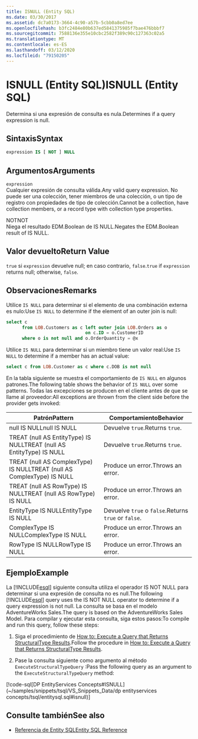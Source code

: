 ```yaml
---
title: ISNULL (Entity SQL)
ms.date: 03/30/2017
ms.assetid: dc7a0173-3664-4c90-a57b-5cbb0a8ed7ee
ms.openlocfilehash: b3fc2484e80b637ed5841375985f7bae476bbbf7
ms.sourcegitcommit: 7588136e355e10cbc2582f389c90c127363c02a5
ms.translationtype: MT
ms.contentlocale: es-ES
ms.lasthandoff: 03/12/2020
ms.locfileid: "79150205"
---
```

# <a name="isnull-entity-sql"></a><span data-ttu-id="0bfb6-102">ISNULL (Entity SQL)</span><span class="sxs-lookup"><span data-stu-id="0bfb6-102">ISNULL (Entity SQL)</span></span>
<span data-ttu-id="0bfb6-103">Determina si una expresión de consulta es nula.</span><span class="sxs-lookup"><span data-stu-id="0bfb6-103">Determines if a query expression is null.</span></span>  
  
## <a name="syntax"></a><span data-ttu-id="0bfb6-104">Sintaxis</span><span class="sxs-lookup"><span data-stu-id="0bfb6-104">Syntax</span></span>  
  
```sql  
expression IS [ NOT ] NULL  
```  
  
## <a name="arguments"></a><span data-ttu-id="0bfb6-105">Argumentos</span><span class="sxs-lookup"><span data-stu-id="0bfb6-105">Arguments</span></span>  
 `expression`  
 <span data-ttu-id="0bfb6-106">Cualquier expresión de consulta válida.</span><span class="sxs-lookup"><span data-stu-id="0bfb6-106">Any valid query expression.</span></span> <span data-ttu-id="0bfb6-107">No puede ser una colección, tener miembros de una colección, o un tipo de registro con propiedades de tipo de colección.</span><span class="sxs-lookup"><span data-stu-id="0bfb6-107">Cannot be a collection, have collection members, or a record type with collection type properties.</span></span>  
  
 <span data-ttu-id="0bfb6-108">NOT</span><span class="sxs-lookup"><span data-stu-id="0bfb6-108">NOT</span></span>  
 <span data-ttu-id="0bfb6-109">Niega el resultado EDM.Boolean de IS NULL.</span><span class="sxs-lookup"><span data-stu-id="0bfb6-109">Negates the EDM.Boolean result of IS NULL.</span></span>  
  
## <a name="return-value"></a><span data-ttu-id="0bfb6-110">Valor devuelto</span><span class="sxs-lookup"><span data-stu-id="0bfb6-110">Return Value</span></span>  
 <span data-ttu-id="0bfb6-111">`true` si `expression` devuelve null; en caso contrario, `false`.</span><span class="sxs-lookup"><span data-stu-id="0bfb6-111">`true` if `expression` returns null; otherwise, `false`.</span></span>  
  
## <a name="remarks"></a><span data-ttu-id="0bfb6-112">Observaciones</span><span class="sxs-lookup"><span data-stu-id="0bfb6-112">Remarks</span></span>  
 <span data-ttu-id="0bfb6-113">Utilice `IS NULL` para determinar si el elemento de una combinación externa es nulo:</span><span class="sxs-lookup"><span data-stu-id="0bfb6-113">Use `IS NULL` to determine if the element of an outer join is null:</span></span>  
  
```sql  
select c
      from LOB.Customers as c left outer join LOB.Orders as o
                              on c.ID = o.CustomerID
      where o is not null and o.OrderQuantity = @x  
```  
  
 <span data-ttu-id="0bfb6-114">Utilice `IS NULL` para determinar si un miembro tiene un valor real:</span><span class="sxs-lookup"><span data-stu-id="0bfb6-114">Use `IS NULL` to determine if a member has an actual value:</span></span>  
  
```sql  
select c from LOB.Customer as c where c.DOB is not null  
```  
  
 <span data-ttu-id="0bfb6-115">En la tabla siguiente se muestra el comportamiento de `IS NULL` en algunos patrones.</span><span class="sxs-lookup"><span data-stu-id="0bfb6-115">The following table shows the behavior of `IS NULL` over some patterns.</span></span> <span data-ttu-id="0bfb6-116">Todas las excepciones se producen en el cliente antes de que se llame al proveedor:</span><span class="sxs-lookup"><span data-stu-id="0bfb6-116">All exceptions are thrown from the client side before the provider gets invoked:</span></span>  
  
|<span data-ttu-id="0bfb6-117">Patrón</span><span class="sxs-lookup"><span data-stu-id="0bfb6-117">Pattern</span></span>|<span data-ttu-id="0bfb6-118">Comportamiento</span><span class="sxs-lookup"><span data-stu-id="0bfb6-118">Behavior</span></span>|  
|-------------|--------------|  
|<span data-ttu-id="0bfb6-119">null IS NULL</span><span class="sxs-lookup"><span data-stu-id="0bfb6-119">null IS NULL</span></span>|<span data-ttu-id="0bfb6-120">Devuelve `true`.</span><span class="sxs-lookup"><span data-stu-id="0bfb6-120">Returns `true`.</span></span>|  
|<span data-ttu-id="0bfb6-121">TREAT (null AS EntityType) IS NULL</span><span class="sxs-lookup"><span data-stu-id="0bfb6-121">TREAT (null AS EntityType) IS NULL</span></span>|<span data-ttu-id="0bfb6-122">Devuelve `true`.</span><span class="sxs-lookup"><span data-stu-id="0bfb6-122">Returns `true`.</span></span>|  
|<span data-ttu-id="0bfb6-123">TREAT (null AS ComplexType) IS NULL</span><span class="sxs-lookup"><span data-stu-id="0bfb6-123">TREAT (null AS ComplexType) IS NULL</span></span>|<span data-ttu-id="0bfb6-124">Produce un error.</span><span class="sxs-lookup"><span data-stu-id="0bfb6-124">Throws an error.</span></span>|  
|<span data-ttu-id="0bfb6-125">TREAT (null AS RowType) IS NULL</span><span class="sxs-lookup"><span data-stu-id="0bfb6-125">TREAT (null AS RowType) IS NULL</span></span>|<span data-ttu-id="0bfb6-126">Produce un error.</span><span class="sxs-lookup"><span data-stu-id="0bfb6-126">Throws an error.</span></span>|  
|<span data-ttu-id="0bfb6-127">EntityType IS NULL</span><span class="sxs-lookup"><span data-stu-id="0bfb6-127">EntityType IS NULL</span></span>|<span data-ttu-id="0bfb6-128">Devuelve `true` o `false`.</span><span class="sxs-lookup"><span data-stu-id="0bfb6-128">Returns `true` or `false`.</span></span>|  
|<span data-ttu-id="0bfb6-129">ComplexType IS NULL</span><span class="sxs-lookup"><span data-stu-id="0bfb6-129">ComplexType IS NULL</span></span>|<span data-ttu-id="0bfb6-130">Produce un error.</span><span class="sxs-lookup"><span data-stu-id="0bfb6-130">Throws an error.</span></span>|  
|<span data-ttu-id="0bfb6-131">RowType IS NULL</span><span class="sxs-lookup"><span data-stu-id="0bfb6-131">RowType IS NULL</span></span>|<span data-ttu-id="0bfb6-132">Produce un error.</span><span class="sxs-lookup"><span data-stu-id="0bfb6-132">Throws an error.</span></span>|  
  
## <a name="example"></a><span data-ttu-id="0bfb6-133">Ejemplo</span><span class="sxs-lookup"><span data-stu-id="0bfb6-133">Example</span></span>  
 <span data-ttu-id="0bfb6-134">La [!INCLUDE[esql](../../../../../../includes/esql-md.md)] siguiente consulta utiliza el operador IS NOT NULL para determinar si una expresión de consulta no es null.</span><span class="sxs-lookup"><span data-stu-id="0bfb6-134">The following [!INCLUDE[esql](../../../../../../includes/esql-md.md)] query uses the IS NOT NULL operator to determine if a query expression is not null.</span></span> <span data-ttu-id="0bfb6-135">La consulta se basa en el modelo AdventureWorks Sales.</span><span class="sxs-lookup"><span data-stu-id="0bfb6-135">The query is based on the AdventureWorks Sales Model.</span></span> <span data-ttu-id="0bfb6-136">Para compilar y ejecutar esta consulta, siga estos pasos:</span><span class="sxs-lookup"><span data-stu-id="0bfb6-136">To compile and run this query, follow these steps:</span></span>  
  
1. <span data-ttu-id="0bfb6-137">Siga el procedimiento de [How to: Execute a Query that Returns StructuralType Results](../how-to-execute-a-query-that-returns-structuraltype-results.md).</span><span class="sxs-lookup"><span data-stu-id="0bfb6-137">Follow the procedure in [How to: Execute a Query that Returns StructuralType Results](../how-to-execute-a-query-that-returns-structuraltype-results.md).</span></span>  
  
2. <span data-ttu-id="0bfb6-138">Pase la consulta siguiente como argumento al método `ExecuteStructuralTypeQuery` :</span><span class="sxs-lookup"><span data-stu-id="0bfb6-138">Pass the following query as an argument to the `ExecuteStructuralTypeQuery` method:</span></span>  
  
 [!code-sql[DP EntityServices Concepts#ISNULL](~/samples/snippets/tsql/VS_Snippets_Data/dp entityservices concepts/tsql/entitysql.sql#isnull)]  
  
## <a name="see-also"></a><span data-ttu-id="0bfb6-139">Consulte también</span><span class="sxs-lookup"><span data-stu-id="0bfb6-139">See also</span></span>

- [<span data-ttu-id="0bfb6-140">Referencia de Entity SQL</span><span class="sxs-lookup"><span data-stu-id="0bfb6-140">Entity SQL Reference</span></span>](entity-sql-reference.md)
